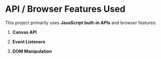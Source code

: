 # API / Browser Features Used

This project primarily uses **JavaScript built-in APIs** and browser features:

1. **Canvas API**


2. **Event Listeners**


3. **DOM Manipulation**
